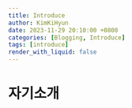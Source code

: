 ```yaml
---
title: Introduce
author: KimKiHyun
date: 2023-11-29 20:10:00 +0800
categories: [Blogging, Introduce]
tags: [introduce]
render_with_liquid: false
---
```



# 자기소개
